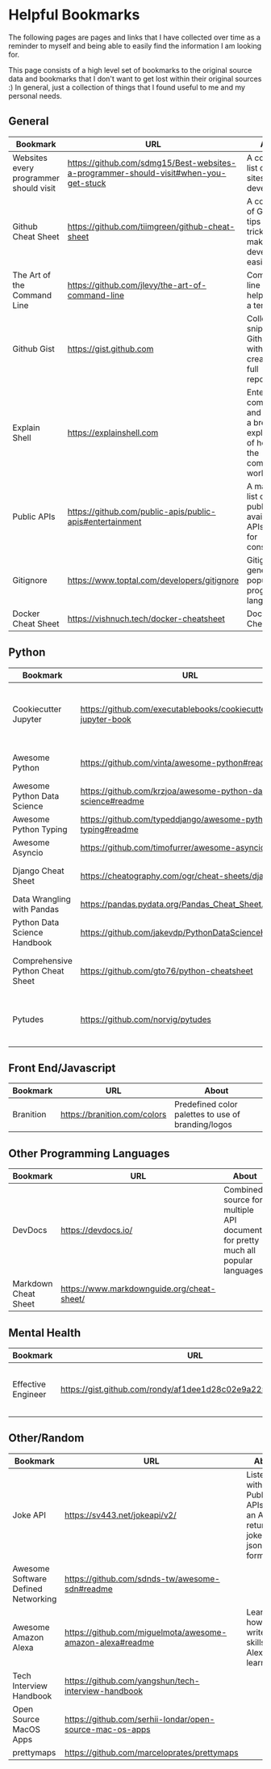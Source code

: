 # Helpful Bookmarks
The following pages are pages and links that I have collected over time as a reminder to myself and being able to easily find the information I am looking for. 

This page consists of a high level set of bookmarks to the original source data and bookmarks that I don't want to get lost within their original sources :) In general, just a collection of things that I found useful to me and my personal needs.

## General

| Bookmark | URL | About |
| ----- | ---- | ---- |
| Websites every programmer should visit | https://github.com/sdmg15/Best-websites-a-programmer-should-visit#when-you-get-stuck | A compiled list of helpful sites for developers
| Github Cheat Sheet | https://github.com/tiimgreen/github-cheat-sheet | A collection of Git/Github tips and tricks to make development easier
| The Art of the Command Line | https://github.com/jlevy/the-art-of-command-line | Command line hints to help navigate a terminal
| Github Gist | https://gist.github.com | Collect code snippets in Github without creating a full repository
| Explain Shell | https://explainshell.com | Enter a CLI command and it returns a breakdown explaination of how/why the command works
| Public APIs | https://github.com/public-apis/public-apis#entertainment | A massive list of publicly available APIs to use for consumption
| Gitignore | https://www.toptal.com/developers/gitignore | Gitignore generate for popular programming languages
| Docker Cheat Sheet | https://vishnuch.tech/docker-cheatsheet | Docker Cheat Sheet


## Python

| Bookmark | URL | About |
| ----- | ---- | ---- |
| Cookiecutter Jupyter | https://github.com/executablebooks/cookiecutter-jupyter-book | A Python cookiecutter template for creating Jupyter notebooks
| Awesome Python | https://github.com/vinta/awesome-python#readme | Collection of useful Python links
| Awesome Python Data Science | https://github.com/krzjoa/awesome-python-data-science#readme | 
| Awesome Python Typing | https://github.com/typeddjango/awesome-python-typing#readme | 
| Awesome Asyncio | https://github.com/timofurrer/awesome-asyncio#readme | 
| Django Cheat Sheet | https://cheatography.com/ogr/cheat-sheets/django/ | Curation of Django tips/tricks
| Data Wrangling with Pandas | https://pandas.pydata.org/Pandas_Cheat_Sheet.pdf | 
| Python Data Science Handbook | https://github.com/jakevdp/PythonDataScienceHandbook | 
| Comprehensive Python Cheat Sheet | https://github.com/gto76/python-cheatsheet | Another cheat sheet for Python language
| Pytudes | https://github.com/norvig/pytudes | A collection of short programs to perfect your python skills

## Front End/Javascript

| Bookmark | URL | About |
| ----- | ---- | ---- |
| Branition | https://branition.com/colors | Predefined color palettes to use of branding/logos


## Other Programming Languages

| Bookmark | URL | About |
| ----- | ---- | ---- |
| DevDocs | https://devdocs.io/ | Combined source for multiple API documents for pretty much all popular languages
| Markdown Cheat Sheet | https://www.markdownguide.org/cheat-sheet/ | 



## Mental Health

| Bookmark | URL | About |
| ----- | ---- | ---- |
| Effective Engineer | https://gist.github.com/rondy/af1dee1d28c02e9a225ae55da2674a6f | Tips/Tricks/etc to help prioritize your time as an engineer


## Other/Random

| Bookmark | URL | About |
| ----- | ---- | ---- |
| Joke API | https://sv443.net/jokeapi/v2/ | Listed within Public APIs repo, an API to return jokes in json formatting
| Awesome Software Defined Networking | https://github.com/sdnds-tw/awesome-sdn#readme | 
| Awesome Amazon Alexa | https://github.com/miguelmota/awesome-amazon-alexa#readme | Learn how to write cool skills for Alexa to learn!
| Tech Interview Handbook | https://github.com/yangshun/tech-interview-handbook | 
| Open Source MacOS Apps | https://github.com/serhii-londar/open-source-mac-os-apps | 
| prettymaps | https://github.com/marceloprates/prettymaps | 
